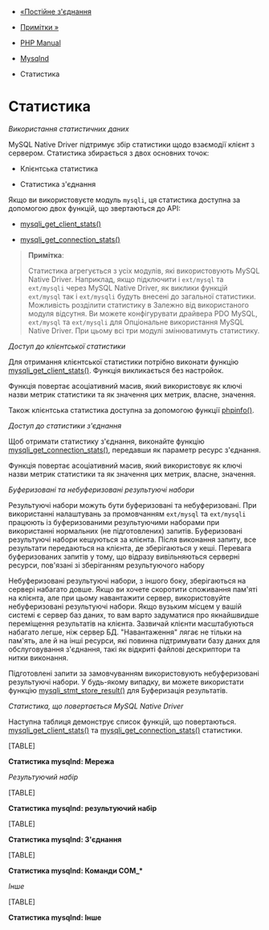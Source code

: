 - [«Постійне з'єднання](mysqlnd.persist.md)
- [Примітки »](mysqlnd.notes.md)

- [PHP Manual](index.md)
- [Mysqlnd](book.mysqlnd.md)
- Статистика

# Статистика

*Використання статистичних даних*

MySQL Native Driver підтримує збір статистики щодо взаємодії
клієнт з сервером. Статистика збирається з двох основних точок:

- Клієнтська статистика

- Статистика з'єднання

Якщо ви використовуєте модуль `mysqli`, ця статистика доступна за допомогою
двох функцій, що звертаються до API:

- [mysqli_get_client_stats()](function.mysqli-get-client-stats.md)

- [mysqli_get_connection_stats()](mysqli.get-connection-stats.md)

> **Примітка**:
>
> Статистика агрегується з усіх модулів, які використовують MySQL Native
> Driver. Наприклад, якщо підключити і `ext/mysql` та `ext/mysqli` через
> MySQL Native Driver, як виклики функцій `ext/mysql` так і `ext/mysqli`
> будуть внесені до загальної статистики. Можливість розділити статистику в
> Залежно від використаного модуля відсутня. Ви можете
> конфігурувати драйвера PDO MySQL, `ext/mysql` та `ext/mysqli` для
> Опціональне використання MySQL Native Driver. При цьому всі три
> модулі змінюватимуть статистику.

*Доступ до клієнтської статистики*

Для отримання клієнтської статистики потрібно виконати функцію
[mysqli_get_client_stats()](function.mysqli-get-client-stats.md).
Функція викликається без настройок.

Функція повертає асоціативний масив, який використовує як ключі
назви метрик статистики та як значення цих метрик,
власне, значення.

Також клієнтська статистика доступна за допомогою функції
[phpinfo()](function.phpinfo.md).

*Доступ до статистики з'єднання*

Щоб отримати статистику з'єднання, виконайте функцію
[mysqli_get_connection_stats()](mysqli.get-connection-stats.md),
передавши як параметр ресурс з'єднання.

Функція повертає асоціативний масив, який використовує як ключі
назви метрик статистики та як значення цих метрик,
власне, значення.

*Буферизовані та небуферизовані результуючі набори*

Результуючі набори можуть бути буферизовані та небуферизовані.
При використанні налаштувань за промовчанням `ext/mysql` та `ext/mysqli`
працюють із буферизованими результуючими наборами при використанні
нормальних (не підготовлених) запитів. Буферизовані результуючі
набори кешуються за клієнта. Після виконання запиту, все
результати передаються на клієнта, де зберігаються у кеші. Перевага
буферизованих запитів у тому, що відразу вивільняються серверні
ресурси, пов'язані зі зберіганням результуючого набору

Небуферизовані результуючі набори, з іншого боку, зберігаються на
сервері набагато довше. Якщо ви хочете скоротити споживання пам'яті на
клієнта, але при цьому навантажити сервер, використовуйте небуферизовані
результуючі набори. Якщо вузьким місцем у вашій системі є сервер
баз даних, то вам варто задуматися про якнайшвидше переміщення результатів
на клієнта. Зазвичай клієнти масштабуються набагато легше, ніж сервер БД.
"Навантаження" лягає не тільки на пам'ять, але й на інші ресурси, які
повинна підтримувати базу даних для обслуговування з'єднання, такі як
відкриті файлові дескриптори та нитки виконання.

Підготовлені запити за замовчуванням використовують небуферизовані
результуючі набори. У будь-якому випадку, ви можете використати функцію
[mysqli_stmt_store_result()](mysqli-stmt.store-result.md) для
Буферизація результатів.

*Статистика, що повертається MySQL Native Driver*

Наступна таблиця демонструє список функцій, що повертаються.
[mysqli_get_client_stats()](function.mysqli-get-client-stats.md) та
[mysqli_get_connection_stats()](mysqli.get-connection-stats.md)
статистики.

[TABLE]

**Статистика mysqlnd: Мережа**

*Результуючий набір*

[TABLE]

**Статистика mysqlnd: результуючий набір**

[TABLE]

**Статистика mysqlnd: З'єднання**

[TABLE]

**Статистика mysqlnd: Команди COM\_\***

*Інше*

[TABLE]

**Статистика mysqlnd: Інше**
